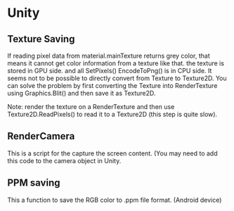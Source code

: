 # Unity

Texture Saving 
---------------------

If reading pixel data from material.mainTexture returns grey color, that means it cannot get color information from a texture like that. the texture is stored in GPU side. and all SetPixels() EncodeToPng() is in CPU side.
It seems not to be possible to directly convert from Texture to Texture2D. You can solve the problem by first converting the Texture into RenderTexture using Graphics.Blit() and then save it as Texture2D.

Note: render the texture on a RenderTexture and then use Texture2D.ReadPixels() to read it to a Texture2D (this step is quite slow).



RenderCamera
-----------------
This is a script for the capture the screen content. (You may need to add this code to the camera object in Unity. 


PPM saving
----------------
This a function to save the RGB color to .ppm file format. (Android device)


